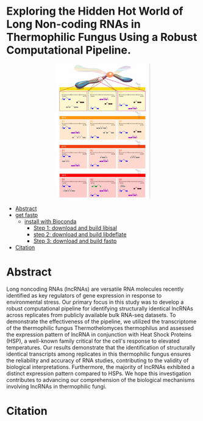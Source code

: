 # Exploring the Hidden Hot World of Long Non-coding RNAs in Thermophilic Fungus Using a Robust Computational Pipeline.

<p align="center">
  <img src="https://github.com/rogergsilva/structurally-identical-lncrnas/blob/main/images/image16.jpg" width="250" alt="Structurally identical tanscripts">
</p>

- [Abstract](#Abstract)
- [get fastp](#get-fastp)
  - [install with Bioconda](#install-with-bioconda)
    - [Step 1: download and build libisal](#step-1-download-and-build-libisal)
    - [step 2: download and build libdeflate](#step-2-download-and-build-libdeflate)
    - [Step 3: download and build fastp](#step-3-download-and-build-fastp)
- [Citation](#Citation)

# Abstract

Long noncoding RNAs (lncRNAs) are versatile RNA molecules recently identified as key regulators of gene expression in response to environmental stress. Our primary focus in this study was to develop a robust computational pipeline for identifying structurally identical lncRNAs across replicates from publicly available bulk RNA-seq datasets. To demonstrate the effectiveness of the pipeline, we utilized the transcriptome of the thermophilic fungus Thermothelomyces thermophilus and assessed the expression pattern of lncRNA in conjunction with Heat Shock Proteins (HSP), a well-known family critical for the cell's response to elevated temperatures. Our results demonstrate that the identification of structurally identical transcripts among replicates in this thermophilic fungus ensures the reliability and accuracy of RNA studies, contributing to the validity of biological interpretations. Furthermore, the majority of lncRNAs exhibited a distinct expression pattern compared to HSPs. We hope this investigation contributes to advancing our comprehension of the biological mechanisms involving lncRNAs in thermophilic fungi.



# Citation
